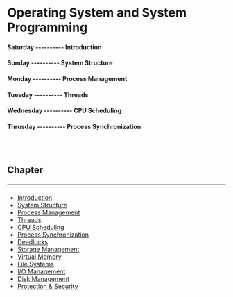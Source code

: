 <!--markdown practice-->
# Operating System and System Programming

#### **Saturday  ---------- Introduction</br>**
#### **Sunday    ---------- System Structure</br>**
#### **Monday    ---------- Process Management</br>**
#### **Tuesday   ---------- Threads</br>**
#### **Wednesday ---------- CPU Scheduling</br>**
#### **Thrusday  ---------- Process Synchronization</br>**


## </br></br>Chapter<hr/>

- [Introduction][P1]
- [System Structure][P2]
- [Process Management][P3]
- [Threads][P4]
- [CPU Scheduling][P5]
- [Process Synchronization][P6]
- [Deadlocks][P7]
- [Storage Management][P8]
- [Virtual Memory][P9]
- [File Systems][P10]
- [I/O Management][P11]
- [Disk Management][P12]
- [Protection & Security][P13]





<!--Links-->
[P1]: https://github.com/HasanTarik-REC/Note-Collections/blob/Feature/Third%20Year/Even%20Semester/Operating%20System/Introduction/Introduction.md
[P2]: https://github.com/HasanTarik-REC/Note-Collections/blob/Feature/Third%20Year/Even%20Semester/Operating%20System/System%20Structure.md
[P3]: https://github.com/HasanTarik-REC/Note-Collections/blob/Feature/Third%20Year/Even%20Semester/Operating%20System/Process%20Management/Process%20Management.md
[P4]: https://github.com/HasanTarik-REC/Note-Collections/blob/Feature/Third%20Year/Even%20Semester/Operating%20System/Threads/Threads.md
[P5]: https://github.com/HasanTarik-REC/Note-Collections/blob/Feature/Third%20Year/Even%20Semester/Operating%20System/CPU%20scheduling.md
[P6]: https://github.com/HasanTarik-REC/Note-Collections/blob/Feature/Third%20Year/Even%20Semester/Operating%20System/Process%20Synchronization.md
[P7]: https://github.com/HasanTarik-REC/Note-Collections/blob/Feature/Third%20Year/Even%20Semester/Operating%20System/Deadlocks.md
[P8]: https://github.com/HasanTarik-REC/Note-Collections/blob/Feature/Third%20Year/Even%20Semester/Operating%20System/Storage%20Management.md
[P9]: https://github.com/HasanTarik-REC/Note-Collections/blob/Feature/Third%20Year/Even%20Semester/Operating%20System/Virtual%20Memory.md
[P10]: https://github.com/HasanTarik-REC/Note-Collections/blob/Feature/Third%20Year/Even%20Semester/Operating%20System/File%20Systems.md
[P11]: https://github.com/HasanTarik-REC/Note-Collections/blob/Feature/Third%20Year/Even%20Semester/Operating%20System/I%20O%20Management.md
[P12]: https://github.com/HasanTarik-REC/Note-Collections/blob/Feature/Third%20Year/Even%20Semester/Operating%20System/Disk%20Management.md
[P13]: https://github.com/HasanTarik-REC/Note-Collections/blob/Feature/Third%20Year/Even%20Semester/Operating%20System/Protection%20and%20Security.md
<!--End-->
